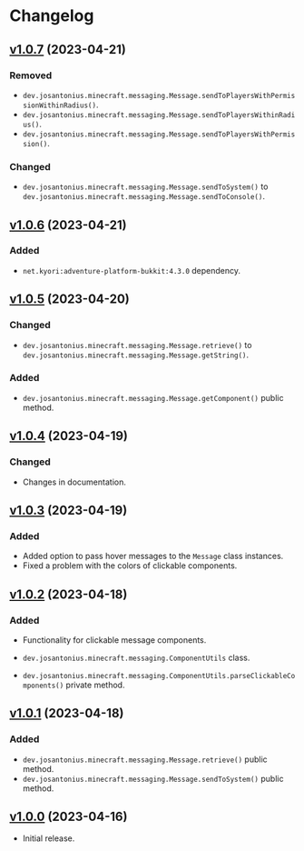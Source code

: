 # Changelog

## [v1.0.7](https://github.com/josantonius/minecraft-messaging/releases/tag/v1.0.7) (2023-04-21)

### Removed

* `dev.josantonius.minecraft.messaging.Message.sendToPlayersWithPermissionWithinRadius()`.
* `dev.josantonius.minecraft.messaging.Message.sendToPlayersWithinRadius()`.
* `dev.josantonius.minecraft.messaging.Message.sendToPlayersWithPermission()`.

### Changed

* `dev.josantonius.minecraft.messaging.Message.sendToSystem()` to
`dev.josantonius.minecraft.messaging.Message.sendToConsole()`.

## [v1.0.6](https://github.com/josantonius/minecraft-messaging/releases/tag/v1.0.6) (2023-04-21)

### Added

* `net.kyori:adventure-platform-bukkit:4.3.0` dependency.

## [v1.0.5](https://github.com/josantonius/minecraft-messaging/releases/tag/v1.0.5) (2023-04-20)

### Changed

* `dev.josantonius.minecraft.messaging.Message.retrieve()` to
`dev.josantonius.minecraft.messaging.Message.getString()`.

### Added

* `dev.josantonius.minecraft.messaging.Message.getComponent()` public method.

## [v1.0.4](https://github.com/josantonius/minecraft-messaging/releases/tag/v1.0.4) (2023-04-19)

### Changed

* Changes in documentation.

## [v1.0.3](https://github.com/josantonius/minecraft-messaging/releases/tag/v1.0.3) (2023-04-19)

### Added

* Added option to pass hover messages to the `Message` class instances.
* Fixed a problem with the colors of clickable components.

## [v1.0.2](https://github.com/josantonius/minecraft-messaging/releases/tag/v1.0.2) (2023-04-18)

### Added

* Functionality for clickable message components.

* `dev.josantonius.minecraft.messaging.ComponentUtils` class.
* `dev.josantonius.minecraft.messaging.ComponentUtils.parseClickableComponents()` private method.

## [v1.0.1](https://github.com/josantonius/minecraft-messaging/releases/tag/v1.0.1) (2023-04-18)

### Added

* `dev.josantonius.minecraft.messaging.Message.retrieve()` public method.
* `dev.josantonius.minecraft.messaging.Message.sendToSystem()` public method.

## [v1.0.0](https://github.com/josantonius/minecraft-messaging/releases/tag/v1.0.0) (2023-04-16)

* Initial release.
